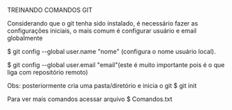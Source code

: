 TREINANDO COMANDOS GIT

Considerando que o git tenha sido instalado, é necessário fazer as configurações iniciais, o mais comum é configurar usuário e email globalmente

$ git config --global user.name "nome" (configura o nome usuário local).

  $ git config --global user.email "email"(este é muito importante pois é o que liga com repositório remoto)

Obs: posteriormente cria uma pasta/diretório e inicia o git
$ git init

Para ver mais comandos acessar arquivo $ Comandos.txt
